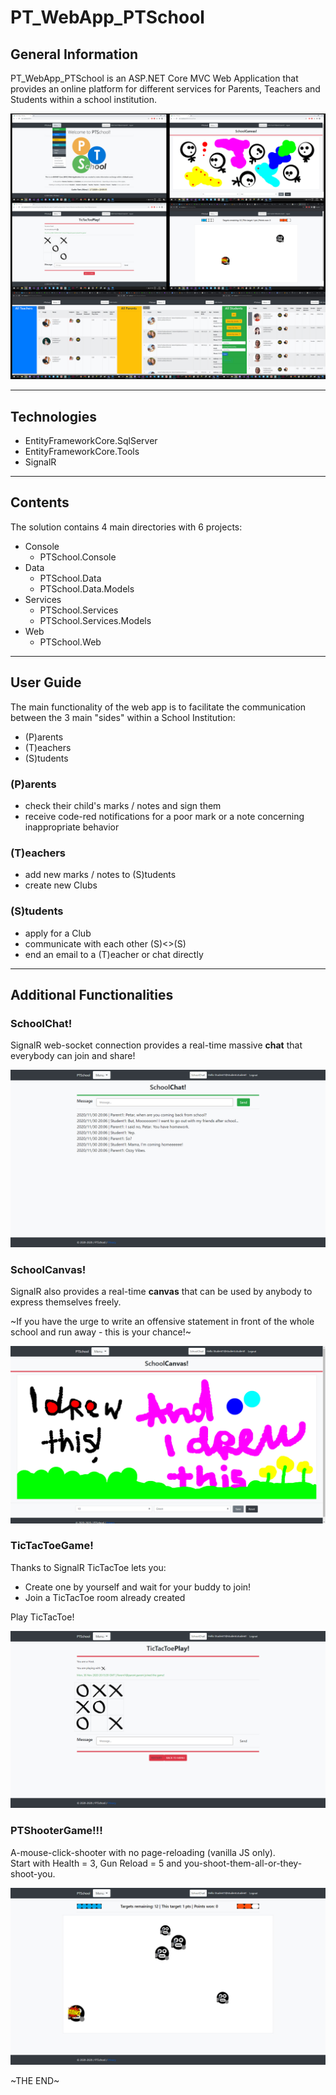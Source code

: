 # PT_WebApp_PTSchool

## General Information

PT_WebApp_PTSchool is an ASP.NET Core MVC Web Application that provides an online platform for different services for Parents, Teachers and Students within a school institution.

![WebAppScreenshots](Resources/Screenshots/PTSchool_Screenshot_0.jpg)

---

## Technologies

- EntityFrameworkCore.SqlServer
- EntityFrameworkCore.Tools
- SignalR

---

## Contents

The solution contains 4 main directories with 6 projects:

- Console
  - PTSchool.Console
- Data
  - PTSchool.Data
  - PTSchool.Data.Models
- Services
  - PTSchool.Services
  - PTSchool.Services.Models
- Web
  - PTSchool\.Web

---

## User Guide

The main functionality of the web app is to facilitate the communication between the 3 main "sides" within a School Institution:

- (P)arents
- (T)eachers
- (S)tudents

### (P)arents

- check their child's marks / notes and sign them
- receive code-red notifications for a poor mark or a note concerning inappropriate behavior

### (T)eachers

- add new marks / notes to (S)tudents
- create new Clubs

### (S)tudents

- apply for a Club
- communicate with each other (S)<>(S)
- end an email to a (T)eacher or chat directly

---

## Additional Functionalities

### SchoolChat!

SignalR web-socket connection provides a real-time massive **chat** that everybody can join and share!

![WebAppScreenshots](Resources/Screenshots/PTSchool_Screenshot_SchoolChat.jpg)

### SchoolCanvas!

SignalR also provides a real-time **canvas** that can be used by anybody to express themselves freely.

\~If you have the urge to write an offensive statement in front of the whole school and run away - this is your chance!\~

![WebAppScreenshots](Resources/Screenshots/PTSchool_Screenshot_SchoolCanvas.jpg)

### TicTacToeGame!

Thanks to SignalR TicTacToe lets you:

- Create one by yourself and wait for your buddy to join!
- Join a TicTacToe room already created

Play TicTacToe!

![WebAppScreenshots](Resources/Screenshots/PTSchool_Screenshot_TicTacToePlay.jpg)

### PTShooterGame!!!

A-mouse-click-shooter with no page-reloading (vanilla JS only).  
Start with Health = 3, Gun Reload = 5 and you-shoot-them-all-or-they-shoot-you.

![WebAppScreenshots](Resources/Screenshots/PTSchool_Screenshot_PTShooter.jpg)

\~THE END\~
